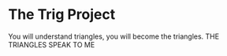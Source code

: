# The Trig Project


You will understand triangles, you will become the triangles. THE TRIANGLES SPEAK TO ME


